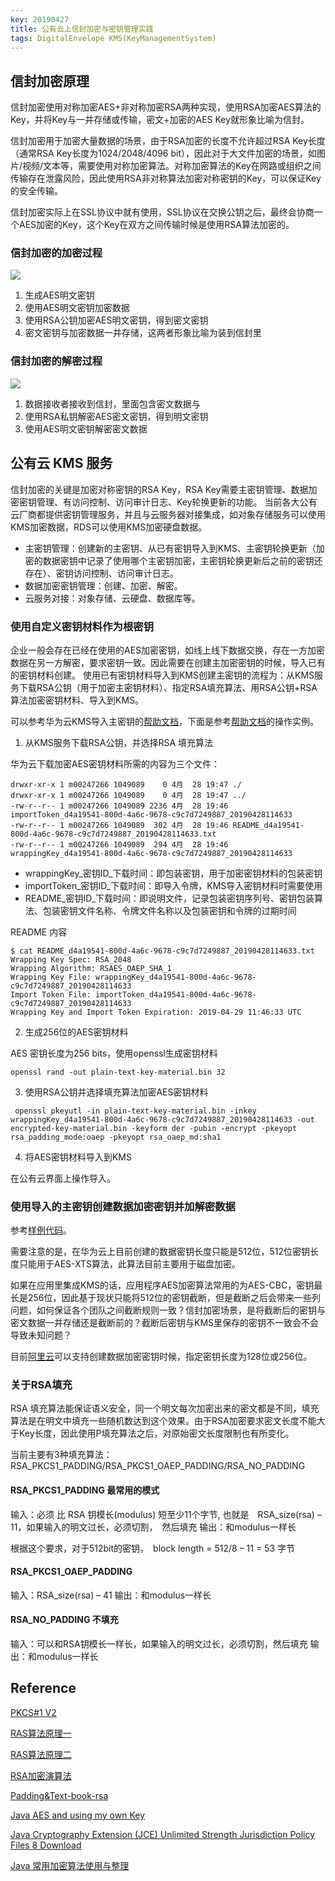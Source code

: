 ```yaml
---
key: 20190427
title: 公有云上信封加密与密钥管理实践
tags: DigitalEnvelope KMS(KeyManagementSystem)
---
```


## 信封加密原理

信封加密使用对称加密AES+非对称加密RSA两种实现，使用RSA加密AES算法的Key，并将Key与一并存储或传输，密文+加密的AES Key就形象比喻为信封。

信封加密用于加密大量数据的场景，由于RSA加密的长度不允许超过RSA Key长度（通常RSA Key长度为1024/2048/4096 bit），因此对于大文件加密的场景，如图片/视频/文本等，需要使用对称加密算法。对称加密算法的Key在网路或组织之间传输存在泄露风险，因此使用RSA非对称算法加密对称密钥的Key，可以保证Key的安全传输。 <!--more-->

信封加密实际上在SSL协议中就有使用，SSL协议在交换公钥之后，最终会协商一个AES加密的Key，这个Key在双方之间传输时候是使用RSA算法加密的。

### 信封加密的加密过程
![](https://uproject-octopus-picture-hub.obs.cn-north-1.myhwclouds.com/picture-hub/mao/DE.png)

1. 生成AES明文密钥
2. 使用AES明文密钥加密数据
3. 使用RSA公钥加密AES明文密钥，得到密文密钥
4. 密文密钥与加密数据一并存储，这两者形象比喻为装到信封里 

### 信封加密的解密过程
![](https://uproject-octopus-picture-hub.obs.cn-north-1.myhwclouds.com/picture-hub/mao/DE1.png)

1. 数据接收者接收到信封，里面包含密文数据与
2. 使用RSA私钥解密AES密文密钥，得到明文密钥
3. 使用AES明文密钥解密密文数据


## 公有云 KMS 服务

信封加密的关键是加密对称密钥的RSA Key，RSA Key需要主密钥管理、数据加密密钥管理、有访问控制、访问审计日志、Key轮换更新的功能。
当前各大公有云厂商都提供密钥管理服务，并且与云服务器对接集成，如对象存储服务可以使用KMS加密数据，RDS可以使用KMS加密硬盘数据。

- 主密钥管理：创建新的主密钥、从已有密钥导入到KMS、主密钥轮换更新（加密的数据密钥中记录了使用哪个主密钥加密，主密钥轮换更新后之前的密钥还存在）、密钥访问控制、访问审计日志。
- 数据加密密钥管理：创建、加密、解密。
- 云服务对接：对象存储、云硬盘、数据库等。

### 使用自定义密钥材料作为根密钥
企业一般会存在已经在使用的AES加密密钥，如线上线下数据交换，存在一方加密数据在另一方解密，要求密钥一致。因此需要在创建主加密密钥的时候，导入已有的密钥材料创建。
使用已有密钥材料导入到KMS创建主密钥的流程为：从KMS服务下载RSA公钥（用于加密主密钥材料）、指定RSA填充算法、用RSA公钥+RSA算法加密密钥材料、导入到KMS。

可以参考华为云KMS导入主密钥的[帮助文档](https://support.huaweicloud.com/usermanual-dew/dew_01_0089.html)，下面是参考[帮助文档](https://support.huaweicloud.com/usermanual-dew/dew_01_0089.html)的操作实例。

1. 从KMS服务下载RSA公钥，并选择RSA 填充算法

华为云下载加密AES密钥材料所需的内容为三个文件：

```
drwxr-xr-x 1 m00247266 1049089    0 4月  28 19:47 ./
drwxr-xr-x 1 m00247266 1049089    0 4月  28 19:47 ../
-rw-r--r-- 1 m00247266 1049089 2236 4月  28 19:46 importToken_d4a19541-800d-4a6c-9678-c9c7d7249887_20190428114633
-rw-r--r-- 1 m00247266 1049089  302 4月  28 19:46 README_d4a19541-800d-4a6c-9678-c9c7d7249887_20190428114633.txt
-rw-r--r-- 1 m00247266 1049089  294 4月  28 19:46 wrappingKey_d4a19541-800d-4a6c-9678-c9c7d7249887_20190428114633
```

- wrappingKey_密钥ID_下载时间：即包装密钥，用于加密密钥材料的包装密钥
- importToken_密钥ID_下载时间：即导入令牌，KMS导入密钥材料时需要使用
- README_密钥ID_下载时间：即说明文件，记录包装密钥序列号、密钥包装算法、包装密钥文件名称、令牌文件名称以及包装密钥和令牌的过期时间

README 内容

```
$ cat README_d4a19541-800d-4a6c-9678-c9c7d7249887_20190428114633.txt
Wrapping Key Spec: RSA_2048
Wrapping Algorithm: RSAES_OAEP_SHA_1
Wrapping Key File: wrappingKey_d4a19541-800d-4a6c-9678-c9c7d7249887_20190428114633
Import Token File: importToken_d4a19541-800d-4a6c-9678-c9c7d7249887_20190428114633
Wrapping Key and Import Token Expiration: 2019-04-29 11:46:33 UTC

```

2. 生成256位的AES密钥材料

AES 密钥长度为256 bits，使用openssl生成密钥材料

```
openssl rand -out plain-text-key-material.bin 32
```

3. 使用RSA公钥并选择填充算法加密AES密钥材料

```
 openssl pkeyutl -in plain-text-key-material.bin -inkey wrappingKey_d4a19541-800d-4a6c-9678-c9c7d7249887_20190428114633 -out encrypted-key-material.bin -keyform der -pubin -encrypt -pkeyopt rsa_padding_mode:oaep -pkeyopt rsa_oaep_md:sha1 
```

4. 将AES密钥材料导入到KMS

在公有云界面上操作导入。

### 使用导入的主密钥创建数据加密密钥并加解密数据

参考[样例代码](https://github.com/ibusybox/CloudBestPracticeSamples/tree/master/huaweicloud-kms-edecrypt)。

需要注意的是，在华为云上目前创建的数据密钥长度只能是512位，512位密钥长度只能用于AES-XTS算法，此算法目前主要用于磁盘加密。

如果在应用里集成KMS的话，应用程序AES加密算法常用的为AES-CBC，密钥最长是256位，因此基于现状只能将512位的密钥截断，但是截断之后会带来一些列问题，如何保证各个团队之间截断规则一致？信封加密场景，是将截断后的密钥与密文数据一并存储还是截断前的？截断后密钥与KMS里保存的密钥不一致会不会导致未知问题？

目前[阿里云](https://help.aliyun.com/document_detail/28948.html)可以支持创建数据加密密钥时候，指定密钥长度为128位或256位。

### 关于RSA填充

RSA 填充算法能保证语义安全，同一个明文每次加密出来的密文都是不同，填充算法是在明文中填充一些随机数达到这个效果。由于RSA加密要求密文长度不能大于Key长度，因此使用P填充算法之后，对原始密文长度限制也有所变化。

当前主要有3种填充算法：RSA_PKCS1_PADDING/RSA_PKCS1_OAEP_PADDING/RSA_NO_PADDING


#### RSA_PKCS1_PADDING 最常用的模式

输入：必须 比 RSA 钥模长(modulus) 短至少11个字节, 也就是　RSA_size(rsa) – 11，如果输入的明文过长，必须切割，　然后填充
输出：和modulus一样长

根据这个要求，对于512bit的密钥，　block length = 512/8 – 11 = 53 字节

#### RSA_PKCS1_OAEP_PADDING 

输入：RSA_size(rsa) – 41
输出：和modulus一样长

#### RSA_NO_PADDING 不填充

输入：可以和RSA钥模长一样长，如果输入的明文过长，必须切割，然后填充
输出：和modulus一样长


## Reference

[PKCS#1 V2](https://www.emc.com/collateral/white-papers/h11300-pkcs-1v2-2-rsa-cryptography-standard-wp.pdf)

[RAS算法原理一](http://www.ruanyifeng.com/blog/2013/06/rsa_algorithm_part_one.html)

[RAS算法原理二](http://www.ruanyifeng.com/blog/2013/07/rsa_algorithm_part_two.html)

[RSA加密演算法](https://zh.wikipedia.org/wiki/RSA%E5%8A%A0%E5%AF%86%E6%BC%94%E7%AE%97%E6%B3%95)

[Padding&Text-book-rsa](https://crypto.stackexchange.com/questions/1448/definition-of-textbook-rsa)

[Java AES and using my own Key](https://stackoverflow.com/questions/3451670/java-aes-and-using-my-own-key)

[Java Cryptography Extension (JCE) Unlimited Strength Jurisdiction Policy Files 8 Download](https://www.oracle.com/technetwork/java/javase/downloads/jce8-download-2133166.html)

[Java 常用加密算法使用与整理](https://www.jianshu.com/p/f8cd7391d641)